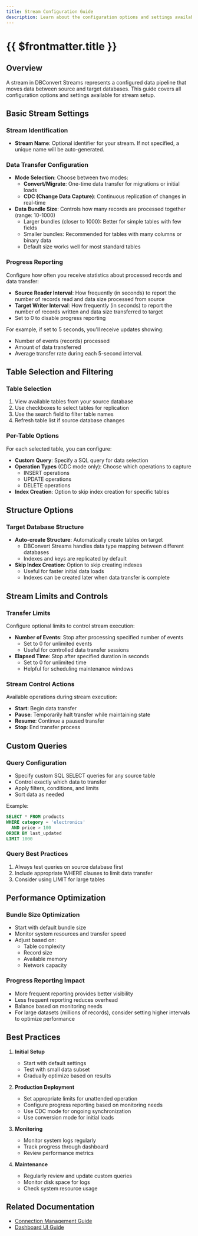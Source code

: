 ```yaml
---
title: Stream Configuration Guide
description: Learn about the configuration options and settings available for stream setup in DBConvert Streams.
---
```


# {{ $frontmatter.title }}

## Overview

A stream in DBConvert Streams represents a configured data pipeline that moves data between source and target databases. This guide covers all configuration options and settings available for stream setup.

## Basic Stream Settings

### Stream Identification
- **Stream Name**: Optional identifier for your stream. If not specified, a unique name will be auto-generated.

### Data Transfer Configuration
- **Mode Selection**: Choose between two modes:
  - **Convert/Migrate**: One-time data transfer for migrations or initial loads
  - **CDC (Change Data Capture)**: Continuous replication of changes in real-time
- **Data Bundle Size**: Controls how many records are processed together (range: 10-1000)
  - Larger bundles (closer to 1000): Better for simple tables with few fields
  - Smaller bundles: Recommended for tables with many columns or binary data
  - Default size works well for most standard tables

### Progress Reporting
Configure how often you receive statistics about processed records and data transfer:
- **Source Reader Interval**: How frequently (in seconds) to report the number of records read and data size processed from source
- **Target Writer Interval**: How frequently (in seconds) to report the number of records written and data size transferred to target
- Set to 0 to disable progress reporting

For example, if set to 5 seconds, you'll receive updates showing:
- Number of events (records) processed
- Amount of data transferred
- Average transfer rate
during each 5-second interval.

## Table Selection and Filtering

### Table Selection
1. View available tables from your source database
2. Use checkboxes to select tables for replication
3. Use the search field to filter table names
4. Refresh table list if source database changes

### Per-Table Options
For each selected table, you can configure:
- **Custom Query**: Specify a SQL query for data selection
- **Operation Types** (CDC mode only): Choose which operations to capture
  - INSERT operations
  - UPDATE operations
  - DELETE operations
- **Index Creation**: Option to skip index creation for specific tables

## Structure Options

### Target Database Structure
- **Auto-create Structure**: Automatically create tables on target
  - DBConvert Streams handles data type mapping between different databases
  - Indexes and keys are replicated by default
- **Skip Index Creation**: Option to skip creating indexes
  - Useful for faster initial data loads
  - Indexes can be created later when data transfer is complete

## Stream Limits and Controls

### Transfer Limits
Configure optional limits to control stream execution:
- **Number of Events**: Stop after processing specified number of events
  - Set to 0 for unlimited events
  - Useful for controlled data transfer sessions
- **Elapsed Time**: Stop after specified duration in seconds
  - Set to 0 for unlimited time
  - Helpful for scheduling maintenance windows

### Stream Control Actions
Available operations during stream execution:
- **Start**: Begin data transfer
- **Pause**: Temporarily halt transfer while maintaining state
- **Resume**: Continue a paused transfer
- **Stop**: End transfer process

## Custom Queries

### Query Configuration
- Specify custom SQL SELECT queries for any source table
- Control exactly which data to transfer
- Apply filters, conditions, and limits
- Sort data as needed

Example:
```sql
SELECT * FROM products 
WHERE category = 'electronics' 
  AND price > 100 
ORDER BY last_updated 
LIMIT 1000
```

### Query Best Practices
1. Always test queries on source database first
2. Include appropriate WHERE clauses to limit data transfer
3. Consider using LIMIT for large tables

## Performance Optimization

### Bundle Size Optimization
- Start with default bundle size
- Monitor system resources and transfer speed
- Adjust based on:
  - Table complexity
  - Record size
  - Available memory
  - Network capacity

### Progress Reporting Impact
- More frequent reporting provides better visibility
- Less frequent reporting reduces overhead
- Balance based on monitoring needs
- For large datasets (millions of records), consider setting higher intervals to optimize performance


## Best Practices

1. **Initial Setup**
   - Start with default settings
   - Test with small data subset
   - Gradually optimize based on results

2. **Production Deployment**
   - Set appropriate limits for unattended operation
   - Configure progress reporting based on monitoring needs
   - Use CDC mode for ongoing synchronization
   - Use conversion mode for initial loads

3. **Monitoring**
   - Monitor system logs regularly
   - Track progress through dashboard
   - Review performance metrics

4. **Maintenance**
   - Regularly review and update custom queries
   - Monitor disk space for logs
   - Check system resource usage

## Related Documentation
- [Connection Management Guide](/connections/connection-management)
- [Dashboard UI Guide](/guide/dashboard-ui-guide)
